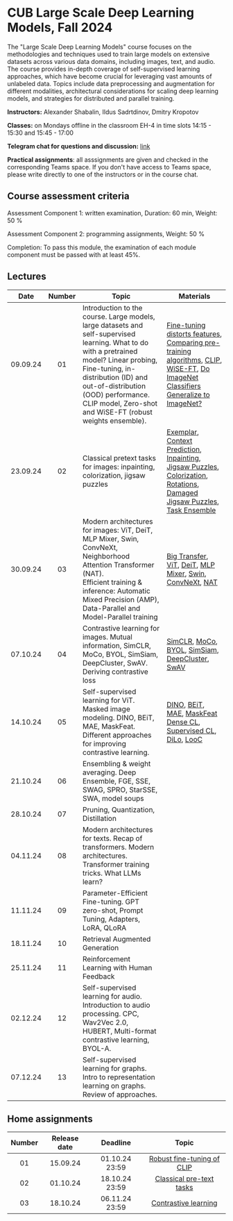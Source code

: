 # CUB Large Scale Deep Learning Models, Fall 2024

The "Large Scale Deep Learning Models" course focuses on the methodologies and techniques used to train large models on extensive datasets across various data domains, including images, text, and audio. The course provides in-depth coverage of self-supervised learning approaches, which have become crucial for leveraging vast amounts of unlabeled data. Topics include data preprocessing and augmentation for different modalities, architectural considerations for scaling deep learning models, and strategies for distributed and parallel training.

**Instructors:** Alexander Shabalin, Ildus Sadrtdinov, Dmitry Kropotov

**Classes:** on Mondays offline in the classroom EH-4 in time slots 14:15 - 15:30 and 15:45 - 17:00

**Telegram chat for questions and discussion:** [link](https://t.me/+jKSAP9vmxPo3NDFi)

**Practical assignments**: all asssignments are given and checked in the corresponding Teams space. If you don't have access to Teams space, please write directly to one of the instructors or in the course chat.

## Course assessment criteria

Assessment Component 1: written examination, Duration: 60 min, Weight: 50 %

Assessment Component 2: programming assignments, Weight: 50 %

Completion: To pass this module, the examination of each module component must be passed with at least
45%.

## Lectures

| Date | Number | Topic | Materials |
| :---: | :---: | --- | --- |
| 09.09.24  | 01  | Introduction to the course. Large models, large datasets and self-supervised learning. What to do with a pretrained model? Linear probing, Fine-tuning, in-distribution (ID) and out-of-distribution (OOD) performance. CLIP model, Zero-shot and WiSE-FT (robust weights ensemble). |  [Fine-tuning distorts features](https://arxiv.org/pdf/2202.10054), [Comparing pre-training algorithms](https://arxiv.org/pdf/2103.14005), [CLIP](https://arxiv.org/pdf/2103.00020), [WiSE-FT](https://arxiv.org/pdf/2109.01903), [Do ImageNet Classifiers Generalize to ImageNet?](https://arxiv.org/pdf/1902.10811)  |
| 23.09.24  | 02  | Classical pretext tasks for images: inpainting, colorization, jigsaw puzzles   |  [Exemplar](https://arxiv.org/abs/1406.6909), [Context Prediction](https://arxiv.org/abs/1505.05192), [Inpainting](https://arxiv.org/abs/1604.07379), [Jigsaw Puzzles](https://arxiv.org/abs/1603.09246), [Colorization](https://arxiv.org/abs/1603.08511), [Rotations](https://arxiv.org/abs/1803.07728), [Damaged Jigsaw Puzzles](https://arxiv.org/abs/1802.01880), [Task Ensemble](https://arxiv.org/abs/1708.07860) |
| 30.09.24  | 03  | Modern architectures for images: ViT, DeiT, MLP Mixer, Swin, ConvNeXt, Neighborhood Attention Transformer (NAT). <br> Efficient training & inference: Automatic Mixed Precision (AMP), Data-Parallel and Model-Parallel training | [Big Transfer](https://arxiv.org/pdf/1912.11370), [ViT](https://arxiv.org/abs/2010.11929), [DeiT](https://arxiv.org/abs/2012.12877), [MLP Mixer](https://arxiv.org/pdf/2105.01601), [Swin](https://arxiv.org/pdf/2103.14030), [ConvNeXt](https://arxiv.org/abs/2201.03545), [NAT](https://arxiv.org/abs/2204.07143) |
| 07.10.24  | 04  | Contrastive learning for images. Mutual information, SimCLR, MoCo, BYOL, SimSiam, DeepCluster, SwAV. Deriving contrastive loss | [SimCLR](https://arxiv.org/pdf/2002.05709.pdf), [MoCo](https://arxiv.org/pdf/1911.05722.pdf), [BYOL](https://arxiv.org/pdf/2006.07733.pdf), [SimSiam](https://arxiv.org/pdf/2011.10566.pdf), [DeepCluster](https://arxiv.org/pdf/1807.05520.pdf), [SwAV](https://arxiv.org/pdf/2006.09882.pdf) |
| 14.10.24  | 05  | Self-supervised learning for ViT. Masked image modeling. DINO, BEiT, MAE, MaskFeat. Different approaches for improving contrastive learning.  | [DINO](https://arxiv.org/pdf/2104.14294.pdf), [BEiT](https://arxiv.org/pdf/2106.08254.pdf), [MAE](https://arxiv.org/pdf/2111.06377.pdf), [MaskFeat](https://openaccess.thecvf.com/content/CVPR2022/papers/Wei_Masked_Feature_Prediction_for_Self-Supervised_Visual_Pre-Training_CVPR_2022_paper.pdf) <br> [Dense CL](https://arxiv.org/pdf/2011.09157.pdf), [Supervised CL](https://arxiv.org/pdf/2004.11362.pdf), [DiLo](https://arxiv.org/pdf/2004.06638.pdf), [LooC](https://arxiv.org/pdf/2008.05659.pdf) | 
| 21.10.24  | 06  | Ensembling & weight averaging. Deep Ensemble, FGE, SSE, SWAG, SPRO, StarSSE, SWA, model soups |  |
| 28.10.24  | 07  | Pruning, Quantization, Distillation |  |
| 04.11.24  | 08  | Modern architectures for texts. Recap of transformers. Modern architectures. Transformer training tricks. What LLMs learn? |  |
| 11.11.24  | 09  | Parameter-Efficient Fine-tuning. GPT zero-shot, Prompt Tuning, Adapters, LoRA, QLoRA |  |
| 18.11.24  | 10  | Retrieval Augmented Generation |  |
| 25.11.24  | 11  | Reinforcement Learning with Human Feedback |  |
| 02.12.24  | 12  | Self-supervised learning for audio. Introduction to audio processing. CPC, Wav2Vec 2.0, HUBERT, Multi-format contrastive learning, BYOL-A. |  |
| 07.12.24  | 13  | Self-supervised learning for graphs. Intro to representation learning on graphs. Review of approaches. |  |

## Home assignments

| Number | Release date | Deadline | Topic |
| :---: | :---: | :---: | :---: |
| 01 | 15.09.24 | 01.10.24 23:59 | [Robust fine-tuning of CLIP](https://github.com/isadrtdinov/lsdl-cub/blob/main/week01-finetune/homework/homework-week01.ipynb) |
| 02 | 01.10.24 | 18.10.24 23:59 | [Classical pre-text tasks](https://github.com/isadrtdinov/lsdl-cub/blob/main/week02-pretext/homework.md) |
| 03 | 18.10.24 | 06.11.24 23:59 | [Contrastive learning](https://github.com/isadrtdinov/lsdl-cub/blob/main/week02-pretext/homework.md) |
